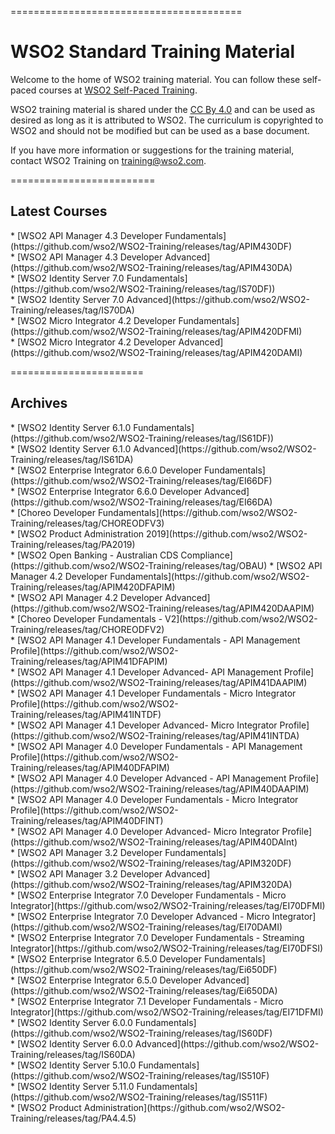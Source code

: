 
========================================
<h1>WSO2 Standard Training Material</h1>

Welcome to the home of WSO2 training material. You can follow these self-paced courses at [WSO2 Self-Paced Training](http://lms.wso2.com/).

WSO2 training material is shared under the [CC By 4.0](https://creativecommons.org/licenses/by/4.0/) and can be used as desired as long as it is attributed to WSO2.  The curriculum is copyrighted to WSO2 and should not be modified but can be used as a base document.

If you have more information or suggestions for the training material, contact WSO2 Training on training@wso2.com.

=========================
<h2>Latest Courses</h2>
* [WSO2 API Manager 4.3 Developer Fundamentals](https://github.com/wso2/WSO2-Training/releases/tag/APIM430DF) <br>
* [WSO2 API Manager 4.3 Developer Advanced](https://github.com/wso2/WSO2-Training/releases/tag/APIM430DA) <br>
* [WSO2 Identity Server 7.0 Fundamentals](https://github.com/wso2/WSO2-Training/releases/tag/IS70DF)) <br>
* [WSO2 Identity Server 7.0 Advanced](https://github.com/wso2/WSO2-Training/releases/tag/IS70DA) <br>
* [WSO2 Micro Integrator 4.2 Developer Fundamentals](https://github.com/wso2/WSO2-Training/releases/tag/APIM420DFMI)  <br>
* [WSO2 Micro Integrator 4.2 Developer Advanced](https://github.com/wso2/WSO2-Training/releases/tag/APIM420DAMI) <br>

=======================
<h2>Archives</h2>
* [WSO2 Identity Server 6.1.0 Fundamentals](https://github.com/wso2/WSO2-Training/releases/tag/IS61DF)) <br>
* [WSO2 Identity Server 6.1.0 Advanced](https://github.com/wso2/WSO2-Training/releases/tag/IS61DA) <br>
* [WSO2 Enterprise Integrator 6.6.0 Developer Fundamentals](https://github.com/wso2/WSO2-Training/releases/tag/EI66DF)  <br>
* [WSO2 Enterprise Integrator 6.6.0 Developer Advanced](https://github.com/wso2/WSO2-Training/releases/tag/EI66DA) <br>
* [Choreo Developer Fundamentals](https://github.com/wso2/WSO2-Training/releases/tag/CHOREODFV3) <br>
* [WSO2 Product Administration 2019](https://github.com/wso2/WSO2-Training/releases/tag/PA2019) <br>
* [WSO2 Open Banking - Australian CDS Compliance](https://github.com/wso2/WSO2-Training/releases/tag/OBAU)
* [WSO2 API Manager 4.2 Developer Fundamentals](https://github.com/wso2/WSO2-Training/releases/tag/APIM420DFAPIM) <br>
* [WSO2 API Manager 4.2 Developer Advanced](https://github.com/wso2/WSO2-Training/releases/tag/APIM420DAAPIM) <br>
* [Choreo Developer Fundamentals - V2](https://github.com/wso2/WSO2-Training/releases/tag/CHOREODFV2) <br>
* [WSO2 API Manager 4.1 Developer Fundamentals -  API Management Profile](https://github.com/wso2/WSO2-Training/releases/tag/APIM41DFAPIM) <br>
* [WSO2 API Manager 4.1 Developer Advanced- API Management Profile](https://github.com/wso2/WSO2-Training/releases/tag/APIM41DAAPIM) <br>
* [WSO2 API Manager 4.1 Developer Fundamentals - Micro Integrator Profile](https://github.com/wso2/WSO2-Training/releases/tag/APIM41INTDF) <br>
* [WSO2 API Manager 4.1 Developer Advanced- Micro Integrator Profile](https://github.com/wso2/WSO2-Training/releases/tag/APIM41INTDA) <br>
* [WSO2 API Manager 4.0 Developer Fundamentals - API Management Profile](https://github.com/wso2/WSO2-Training/releases/tag/APIM40DFAPIM) <br>
* [WSO2 API Manager 4.0 Developer Advanced - API Management Profile](https://github.com/wso2/WSO2-Training/releases/tag/APIM40DAAPIM) <br>
* [WSO2 API Manager 4.0 Developer Fundamentals - Micro Integrator Profile](https://github.com/wso2/WSO2-Training/releases/tag/APIM40DFINT) <br>
* [WSO2 API Manager 4.0 Developer Advanced- Micro Integrator Profile](https://github.com/wso2/WSO2-Training/releases/tag/APIM40DAInt) <br>
* [WSO2 API Manager 3.2 Developer Fundamentals](https://github.com/wso2/WSO2-Training/releases/tag/APIM320DF) <br>
* [WSO2 API Manager 3.2 Developer Advanced](https://github.com/wso2/WSO2-Training/releases/tag/APIM320DA) <br>
* [WSO2 Enterprise Integrator 7.0 Developer Fundamentals - Micro Integrator](https://github.com/wso2/WSO2-Training/releases/tag/EI70DFMI) <br>
* [WSO2 Enterprise Integrator 7.0 Developer Advanced - Micro Integrator](https://github.com/wso2/WSO2-Training/releases/tag/EI70DAMI) <br>
* [WSO2 Enterprise Integrator 7.0 Developer Fundamentals - Streaming Integrator](https://github.com/wso2/WSO2-Training/releases/tag/EI70DFSI) <br>
* [WSO2 Enterprise Integrator 6.5.0 Developer Fundamentals](https://github.com/wso2/WSO2-Training/releases/tag/Ei650DF) <br>
* [WSO2 Enterprise Integrator 6.5.0 Developer Advanced](https://github.com/wso2/WSO2-Training/releases/tag/Ei650DA) <br>
* [WSO2 Enterprise Integrator 7.1 Developer Fundamentals - Micro Integrator](https://github.com/wso2/WSO2-Training/releases/tag/EI71DFMI) <br>
* [WSO2 Identity Server 6.0.0 Fundamentals](https://github.com/wso2/WSO2-Training/releases/tag/IS60DF) <br>
* [WSO2 Identity Server 6.0.0 Advanced](https://github.com/wso2/WSO2-Training/releases/tag/IS60DA) <br>
* [WSO2 Identity Server 5.10.0 Fundamentals](https://github.com/wso2/WSO2-Training/releases/tag/IS510F) <br>
* [WSO2 Identity Server 5.11.0 Fundamentals](https://github.com/wso2/WSO2-Training/releases/tag/IS511F) <br>
* [WSO2 Product Administration](https://github.com/wso2/WSO2-Training/releases/tag/PA4.4.5) <br>
